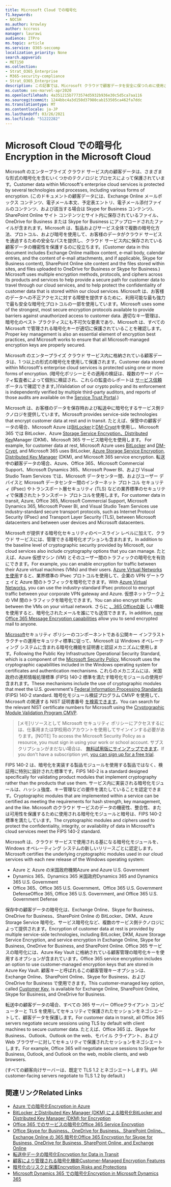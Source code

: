 ```yaml
---
title: Microsoft Cloud での暗号化
f1.keywords:
- NOCSH
ms.author: krowley
author: kccross
manager: laurawi
audience: ITPro
ms.topic: article
ms.service: O365-seccomp
localization_priority: None
search.appverid:
- MET150
ms.collection:
- Strat_O365_Enterprise
- M365-security-compliance
- Strat_O365_Enterprise
description: この記事では、Microsoft クラウドで顧客データを安全に保つために使用されるさまざまな形式の暗号化の概要について説明します。
ms.custom: seo-marvel-apr2020
ms.openlocfilehash: 4a351215b7773574d5932b936e30c5d5ca7aa116
ms.sourcegitcommit: 1244bbc4a3d150d37980cab153505ca462fa7ddc
ms.translationtype: MT
ms.contentlocale: ja-JP
ms.lasthandoff: 03/26/2021
ms.locfileid: "51222282"
---
```

# <a name="encryption-in-the-microsoft-cloud"></a><span data-ttu-id="81c02-103">Microsoft Cloud での暗号化</span><span class="sxs-lookup"><span data-stu-id="81c02-103">Encryption in the Microsoft Cloud</span></span>

<span data-ttu-id="81c02-104">Microsoft のエンタープライズ クラウド サービス内の顧客データは、さまざまな形式の暗号化を含むいくつかのテクノロジとプロセスによって保護されています。</span><span class="sxs-lookup"><span data-stu-id="81c02-104">Customer data within Microsoft's enterprise cloud services is protected by several technologies and processes, including various forms of encryption.</span></span> <span data-ttu-id="81c02-105">(このドキュメントの顧客データには、Exchange Online メールボックス コンテンツ、電子メール本文、予定表エントリ、電子メール添付ファイルのコンテンツ、および該当する場合は Skype for Business コンテンツ)、SharePoint Online サイト コンテンツとサイト内に保存されているファイル、OneDrive for Business または Skype for Business にアップロードされたファイルが含まれます。Microsoft は、製品およびサービス全体で複数の暗号化方法、プロトコル、および暗号を使用して、お客様のデータがクラウド サービスを通過するための安全なパスを提供し、クラウド サービス内に保存されている顧客データの機密性を保護するのに役立ちます。</span><span class="sxs-lookup"><span data-stu-id="81c02-105">(Customer data in this document includes Exchange Online mailbox content, e-mail body, calendar entries, and the content of e-mail attachments, and if applicable, Skype for Business content), SharePoint Online site content and the files stored within sites, and files uploaded to OneDrive for Business or Skype for Business.) Microsoft uses multiple encryption methods, protocols, and ciphers across its products and services to help provide a secure path for customer data to travel through our cloud services, and to help protect the confidentiality of customer data that is stored within our cloud services.</span></span> <span data-ttu-id="81c02-106">Microsoft は、お客様のデータへの不正アクセスに対する障壁を提供するために、利用可能な最も強力で最も安全な暗号化プロトコルの一部を使用しています。</span><span class="sxs-lookup"><span data-stu-id="81c02-106">Microsoft uses some of the strongest, most secure encryption protocols available to provide barriers against unauthorized access to customer data.</span></span> <span data-ttu-id="81c02-107">適切なキー管理は、暗号化のベスト プラクティスにも不可欠な要素であり、Microsoft は、すべての Microsoft で管理される暗号化キーが適切に保護されていることを確認します。</span><span class="sxs-lookup"><span data-stu-id="81c02-107">Proper key management is also an essential element of encryption best practices, and Microsoft works to ensure that all Microsoft-managed encryption keys are properly secured.</span></span>

<span data-ttu-id="81c02-108">Microsoft のエンタープライズ クラウド サービス内に格納されている顧客データは、1 つ以上の形式の暗号化を使用して保護されます。</span><span class="sxs-lookup"><span data-stu-id="81c02-108">Customer data stored within Microsoft's enterprise cloud services is protected using one or more forms of encryption.</span></span> <span data-ttu-id="81c02-109">(暗号化ポリシーとその適用の検証は、複数のサード パーティ監査者によって個別に検証され、これらの監査のレポートは [サービス信頼](https://aka.ms/stp)ポータルで確認できます。)</span><span class="sxs-lookup"><span data-stu-id="81c02-109">(Validation of our crypto policy and its enforcement is independently verified by multiple third-party auditors, and reports of those audits are available on the [Service Trust Portal](https://aka.ms/stp).)</span></span>

<span data-ttu-id="81c02-110">Microsoft は、お客様のデータを保存時および転送中に暗号化するサービス側テクノロジを提供しています。</span><span class="sxs-lookup"><span data-stu-id="81c02-110">Microsoft provides service-side technologies that encrypt customer data at rest and in transit.</span></span> <span data-ttu-id="81c02-111">たとえば、保管中の顧客データの場合、Microsoft Azure は[BitLocker](/windows/device-security/bitlocker/bitlocker-overview)と[DM-Crypt](https://en.wikipedia.org/wiki/Dm-crypt)を使用し、Microsoft 365 では BitLocker、Azure [Storage Service Encryption、Distributed Key](/azure/)Manager (DKM)、Microsoft 365 サービス暗号化を使用します。 [](./exchange-online-secures-email-secrets.md)</span><span class="sxs-lookup"><span data-stu-id="81c02-111">For example, for customer data at rest, Microsoft Azure uses [BitLocker](/windows/device-security/bitlocker/bitlocker-overview) and [DM-Crypt](https://en.wikipedia.org/wiki/Dm-crypt), and Microsoft 365 uses BitLocker, [Azure Storage Service Encryption](/azure/), [Distributed Key Manager](./exchange-online-secures-email-secrets.md) (DKM), and Microsoft 365 service encryption.</span></span> <span data-ttu-id="81c02-112">転送中の顧客データの場合、Azure、Office 365、Microsoft Commercial Support、Microsoft Dynamics 365、Microsoft Power BI、および Visual Studio Team Services では、Microsoft データセンター間、およびユーザー デバイスと Microsoft データセンター間のインターネット プロトコル セキュリティ (IPsec) やトランスポート層セキュリティ (TLS) などの業界標準のセキュリティで保護されたトランスポート プロトコルを使用します。</span><span class="sxs-lookup"><span data-stu-id="81c02-112">For customer data in transit, Azure, Office 365, Microsoft Commercial Support, Microsoft Dynamics 365, Microsoft Power BI, and Visual Studio Team Services use industry-standard secure transport protocols, such as Internet Protocol Security (IPsec) and Transport Layer Security (TLS), between Microsoft datacenters and between user devices and Microsoft datacenters.</span></span>

<span data-ttu-id="81c02-113">Microsoft が提供する暗号化セキュリティのベースライン レベルに加えて、クラウド サービスには、管理できる暗号化オプションも含まれます。</span><span class="sxs-lookup"><span data-stu-id="81c02-113">In addition to the baseline level of cryptographic security provided by Microsoft, our cloud services also include cryptography options that you can manage.</span></span> <span data-ttu-id="81c02-114">たとえば、Azure 仮想マシン (VM) とそのユーザー間のトラフィックの暗号化を有効にできます。</span><span class="sxs-lookup"><span data-stu-id="81c02-114">For example, you can enable encryption for traffic between their Azure virtual machines (VMs) and their users.</span></span> <span data-ttu-id="81c02-115">[Azure Virtual Networks を使用](https://azure.microsoft.com/services/virtual-network/)すると、業界標準の IPsec プロトコルを使用して、企業の VPN ゲートウェイと Azure 間のトラフィックを暗号化できます。</span><span class="sxs-lookup"><span data-stu-id="81c02-115">With [Azure Virtual Networks](https://azure.microsoft.com/services/virtual-network/), you can use the industry-standard IPsec protocol to encrypt traffic between your corporate VPN gateway and Azure.</span></span> <span data-ttu-id="81c02-116">仮想ネットワーク上の VM 間のトラフィックを暗号化できます。</span><span class="sxs-lookup"><span data-stu-id="81c02-116">You can also encrypt traffic between the VMs on your virtual network.</span></span> <span data-ttu-id="81c02-117">さらに [、365 Officeの新](set-up-new-message-encryption-capabilities.md) しい機能を使用すると、暗号化されたメールを誰にでも送信できます。</span><span class="sxs-lookup"><span data-stu-id="81c02-117">In addition, [new Office 365 Message Encryption capabilities](set-up-new-message-encryption-capabilities.md) allow you to send encrypted mail to anyone.</span></span>

<span data-ttu-id="81c02-118">[Microsoft](https://servicetrust.microsoft.com/ViewPage/TrustDocuments?command=Download&downloadType=Document&downloadId=5868ecc8-50b7-4f91-b43f-640e2b99e86e&docTab=6d000410-c9e9-11e7-9a91-892aae8839ad_FAQ%20and%20White%20Papers)セキュリティ ポリシーのコンポーネントである公開キー インフラストラクチャの運用セキュリティ標準に従って、Microsoft は Windows オペレーティング システムに含まれる暗号化機能を証明書と認証メカニズムに使用します。</span><span class="sxs-lookup"><span data-stu-id="81c02-118">Following the Public Key Infrastructure Operational Security Standard, which is a component of the [Microsoft Security Policy](https://servicetrust.microsoft.com/ViewPage/TrustDocuments?command=Download&downloadType=Document&downloadId=5868ecc8-50b7-4f91-b43f-640e2b99e86e&docTab=6d000410-c9e9-11e7-9a91-892aae8839ad_FAQ%20and%20White%20Papers), Microsoft uses the cryptographic capabilities included in the Windows operating system for certificates and authentication mechanisms.</span></span> <span data-ttu-id="81c02-119">これらのメカニズムには、米国政府の連邦情報処理標準[](https://csrc.nist.gov/publications/PubsFIPS.html) (FIPS) 140-2 標準を満たす暗号化モジュールの使用が含まれます。</span><span class="sxs-lookup"><span data-stu-id="81c02-119">These mechanisms include the use of cryptographic modules that meet the U.S. government's [Federal Information Processing Standards](https://csrc.nist.gov/publications/PubsFIPS.html) (FIPS) 140-2 standard.</span></span> <span data-ttu-id="81c02-120">暗号化モジュール検証プログラム CMVP を使用して、Microsoft の関連する NIST 証明書番号 [を検索できます](https://csrc.nist.gov/projects/cryptographic-module-validation-program/validated-modules/search)。</span><span class="sxs-lookup"><span data-stu-id="81c02-120">You can search for the relevant NIST certificate numbers for Microsoft using the [Cryptographic Module Validation Program CMVP](https://csrc.nist.gov/projects/cryptographic-module-validation-program/validated-modules/search).</span></span>

> <span data-ttu-id="81c02-121">[メモ]リソースとして Microsoft セキュリティ ポリシーにアクセスするには、仕事用または学校用のアカウントを使用してサインインする必要があります。</span><span class="sxs-lookup"><span data-stu-id="81c02-121">[NOTE] To access the Microsoft Security Policy as a resource, you must sign in using your work or school account.</span></span> <span data-ttu-id="81c02-122">サブスクリプションがまだない場合は、 [無料試用版にサインアップできます](https://servicetrust.microsoft.com/Home/TrialSubscriptions)。</span><span class="sxs-lookup"><span data-stu-id="81c02-122">If you don't have a subscription yet, [you can sign up for a free trial](https://servicetrust.microsoft.com/Home/TrialSubscriptions).</span></span>

<span data-ttu-id="81c02-123">FIPS 140-2 は、暗号化を実装する製品モジュールを使用する製品ではなく、検証用に特別に設計された標準です。</span><span class="sxs-lookup"><span data-stu-id="81c02-123">FIPS 140-2 is a standard designed specifically for validating product modules that implement cryptography rather than the products that use them.</span></span> <span data-ttu-id="81c02-124">サービス内に実装される暗号化モジュールは、ハッシュ強度、キー管理などの要件を満たしていることを認定できます。</span><span class="sxs-lookup"><span data-stu-id="81c02-124">Cryptographic modules that are implemented within a service can be certified as meeting the requirements for hash strength, key management, and the like.</span></span> <span data-ttu-id="81c02-125">Microsoft のクラウド サービスのデータの機密性、整合性、または可用性を保護するために使用される暗号化モジュールと暗号は、FIPS 140-2 標準を満たしています。</span><span class="sxs-lookup"><span data-stu-id="81c02-125">The cryptographic modules and ciphers used to protect the confidentiality, integrity, or availability of data in Microsoft's cloud services meet the FIPS 140-2 standard.</span></span>

<span data-ttu-id="81c02-126">Microsoft は、クラウド サービスで使用される基になる暗号化モジュールを、Windows オペレーティング システムの新しいリリースごとに認定します。</span><span class="sxs-lookup"><span data-stu-id="81c02-126">Microsoft certifies the underlying cryptographic modules used in our cloud services with each new release of the Windows operating system:</span></span>

- <span data-ttu-id="81c02-127">Azure と Azure の米国政府機関</span><span class="sxs-lookup"><span data-stu-id="81c02-127">Azure and Azure U.S. Government</span></span>
- <span data-ttu-id="81c02-128">Dynamics 365、Dynamics 365 米国政府</span><span class="sxs-lookup"><span data-stu-id="81c02-128">Dynamics 365 and Dynamics 365 U.S. Government</span></span>
- <span data-ttu-id="81c02-129">Office 365、Office 365 U.S. Government、Office 365 U.S. Government Defense</span><span class="sxs-lookup"><span data-stu-id="81c02-129">Office 365, Office 365 U.S. Government, and Office 365 U.S. Government Defense</span></span>

<span data-ttu-id="81c02-130">保存中の顧客データの暗号化は、Exchange Online、Skype for Business、OneDrive for Business、SharePoint Online の BitLocker、DKM、Azure Storage Service 暗号化、サービス暗号化など、複数のサービス側テクノロジによって提供されます。</span><span class="sxs-lookup"><span data-stu-id="81c02-130">Encryption of customer data at rest is provided by multiple service-side technologies, including BitLocker, DKM, Azure Storage Service Encryption, and service encryption in Exchange Online, Skype for Business, OneDrive for Business, and SharePoint Online.</span></span> <span data-ttu-id="81c02-131">Office 365 サービスの暗号化には、Azure Key Vault に格納されている顧客管理の暗号化キーを使用するオプションが含まれています。</span><span class="sxs-lookup"><span data-stu-id="81c02-131">Office 365 service encryption includes an option to use customer-managed encryption keys that are stored in Azure Key Vault.</span></span> <span data-ttu-id="81c02-132">顧客キーと呼ばれるこの顧客管理キー[](./customer-key-overview.md)オプションは、Exchange Online、SharePoint Online、Skype for Business、および OneDrive for Business で使用できます。</span><span class="sxs-lookup"><span data-stu-id="81c02-132">This customer-managed key option, called [Customer Key](./customer-key-overview.md), is available for Exchange Online, SharePoint Online, Skype for Business, and OneDrive for Business.</span></span>

<span data-ttu-id="81c02-133">転送中の顧客データの場合、すべての 365 サーバー Officeクライアント コンピューターと TLS を使用してセキュリティで保護されたセッションをネゴシエートして、顧客データを保護します。</span><span class="sxs-lookup"><span data-stu-id="81c02-133">For customer data in transit, all Office 365 servers negotiate secure sessions using TLS by default with client machines to secure customer data.</span></span> <span data-ttu-id="81c02-134">たとえば、Office 365 は、Skype for Business、Outlook、Outlook on the web、モバイル クライアント、および Web ブラウザーに対してセキュリティで保護されたセッションをネゴシエートします。</span><span class="sxs-lookup"><span data-stu-id="81c02-134">For example, Office 365 will negotiate secure sessions to Skype for Business, Outlook, and Outlook on the web, mobile clients, and web browsers.</span></span>

<span data-ttu-id="81c02-135">(すべての顧客向けサーバーは、既定で TLS 1.2 とネゴシエートします)。</span><span class="sxs-lookup"><span data-stu-id="81c02-135">(All customer-facing servers negotiate to TLS 1.2 by default.)</span></span>

## <a name="related-links"></a><span data-ttu-id="81c02-136">関連リンク</span><span class="sxs-lookup"><span data-stu-id="81c02-136">Related Links</span></span>

- [<span data-ttu-id="81c02-137">Azure での暗号化</span><span class="sxs-lookup"><span data-stu-id="81c02-137">Encryption in Azure</span></span>](office-365-azure-encryption.md)
- [<span data-ttu-id="81c02-138">BitLocker とDistributed Key Manager (DKM) による暗号化</span><span class="sxs-lookup"><span data-stu-id="81c02-138">BitLocker and Distributed Key Manager (DKM) for Encryption</span></span>](office-365-bitlocker-and-distributed-key-manager-for-encryption.md)
- [<span data-ttu-id="81c02-139">Office 365 でのサービスの暗号化</span><span class="sxs-lookup"><span data-stu-id="81c02-139">Office 365 Service Encryption</span></span>](office-365-service-encryption.md)
- [<span data-ttu-id="81c02-140">Office Skype for Business、OneDrive for Business、SharePoint Online、Exchange Online の 365 暗号化</span><span class="sxs-lookup"><span data-stu-id="81c02-140">Office 365 Encryption for Skype for Business, OneDrive for Business, SharePoint Online, and Exchange Online</span></span>](https://docs.microsoft.com/compliance/assurance/assurance-encryption-for-microsoft-365-services) 
- [<span data-ttu-id="81c02-141">転送中データの暗号化</span><span class="sxs-lookup"><span data-stu-id="81c02-141">Encryption for Data in Transit</span></span>](/compliance/assurance/assurance-encryption-in-transit)
- [<span data-ttu-id="81c02-142">顧客により管理される暗号化機能</span><span class="sxs-lookup"><span data-stu-id="81c02-142">Customer-Managed Encryption Features</span></span>](office-365-customer-managed-encryption-features.md)
- [<span data-ttu-id="81c02-143">暗号化のリスクと保護</span><span class="sxs-lookup"><span data-stu-id="81c02-143">Encryption Risks and Protections</span></span>](office-365-encryption-risks-and-protections.md)
- [<span data-ttu-id="81c02-144">Microsoft Dynamics 365 での暗号化</span><span class="sxs-lookup"><span data-stu-id="81c02-144">Encryption in Microsoft Dynamics 365</span></span>](office-365-encryption-in-microsoft-dynamics-365.md)